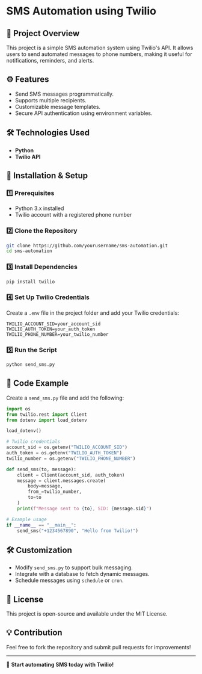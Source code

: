 # SMS Automation using Twilio

## 📌 Project Overview
This project is a simple SMS automation system using Twilio's API. It allows users to send automated messages to phone numbers, making it useful for notifications, reminders, and alerts.

## ⚙️ Features
- Send SMS messages programmatically.
- Supports multiple recipients.
- Customizable message templates.
- Secure API authentication using environment variables.

## 🛠️ Technologies Used
- **Python**
- **Twilio API**

## 🚀 Installation & Setup

### 1️⃣ Prerequisites
- Python 3.x installed
- Twilio account with a registered phone number

### 2️⃣ Clone the Repository
```sh
git clone https://github.com/yourusername/sms-automation.git
cd sms-automation
```

### 3️⃣ Install Dependencies
```sh
pip install twilio
```

### 4️⃣ Set Up Twilio Credentials
Create a `.env` file in the project folder and add your Twilio credentials:
```
TWILIO_ACCOUNT_SID=your_account_sid
TWILIO_AUTH_TOKEN=your_auth_token
TWILIO_PHONE_NUMBER=your_twilio_number
```

### 5️⃣ Run the Script
```sh
python send_sms.py
```

## 📜 Code Example
Create a `send_sms.py` file and add the following:
```python
import os
from twilio.rest import Client
from dotenv import load_dotenv

load_dotenv()

# Twilio credentials
account_sid = os.getenv("TWILIO_ACCOUNT_SID")
auth_token = os.getenv("TWILIO_AUTH_TOKEN")
twilio_number = os.getenv("TWILIO_PHONE_NUMBER")

def send_sms(to, message):
    client = Client(account_sid, auth_token)
    message = client.messages.create(
        body=message,
        from_=twilio_number,
        to=to
    )
    print(f"Message sent to {to}, SID: {message.sid}")

# Example usage
if __name__ == "__main__":
    send_sms("+1234567890", "Hello from Twilio!")
```

## 🛠️ Customization
- Modify `send_sms.py` to support bulk messaging.
- Integrate with a database to fetch dynamic messages.
- Schedule messages using `schedule` or `cron`.

## 📝 License
This project is open-source and available under the MIT License.

## 💡 Contribution
Feel free to fork the repository and submit pull requests for improvements!

---
🚀 **Start automating SMS today with Twilio!**
